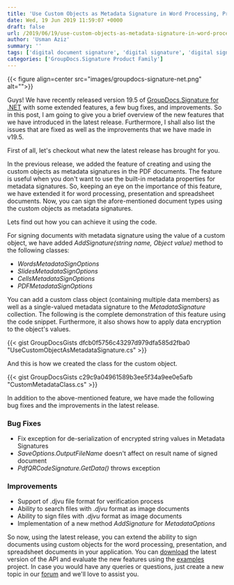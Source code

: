 ```yaml
---
title: 'Use Custom Objects as Metadata Signature in Word Processing, Presentation, and Spreadsheet Documents'
date: Wed, 19 Jun 2019 11:59:07 +0000
draft: false
url: /2019/06/19/use-custom-objects-as-metadata-signature-in-word-processing-presentation-and-spreadsheet-documents/
author: 'Usman Aziz'
summary: ''
tags: ['digital document signature', 'digital signature', 'digital signature API for Java', 'e-sign API', 'e-signature', 'electronic signature', 'Metadata signature', 'PDF Signature', 'Sign Documents', 'signature api for java', 'Word Signature', 'GroupDocs.Signature for Java']
categories: ['GroupDocs.Signature Product Family']
---
```




{{< figure align=center src="images/groupdocs-signature-net.png" alt="">}}


Guys! We have recently released version 19.5 of [GroupDocs.Signature for .NET](https://products.groupdocs.com/signature/net) with some extended features, a few bug fixes, and improvements. So in this post, I am going to give you a brief overview of the new features that we have introduced in the latest release. Furthermore, I shall also list the issues that are fixed as well as the improvements that we have made in v19.5.

First of all, let's checkout what new the latest release has brought for you.

In the previous release, we added the feature of creating and using the custom objects as metadata signatures in the PDF documents. The feature is useful when you don't want to use the built-in metadata properties for metadata signatures. So, keeping an eye on the importance of this feature, we have extended it for word processing, presentation and spreadsheet documents. Now, you can sign the afore-mentioned document types using the custom objects as metadata signatures.

Lets find out how you can achieve it using the code.

For signing documents with metadata signature using the value of a custom object, we have added _AddSignature(string name, Object value)_ method to the following classes:

*   _WordsMetadataSignOptions_
*   _SlidesMetadataSignOptions_
*   _CellsMetadataSignOptions_
*   _PDFMetadataSignOptions_

You can add a custom class object (containing multiple data members) as well as a single-valued metadata signature to the _MetadataSignature_ collection. The following is the complete demonstration of this feature using the code snippet. Furthermore, it also shows how to apply data encryption to the object's values.

{{< gist GroupDocsGists dfcb0f5756c43297d979dfa585d2fba0 "UseCustomObjectAsMetadataSignature.cs" >}}

And this is how we created the class for the custom object.

{{< gist GroupDocsGists c29c9a04961589b3ee5f34a9ee0e5afb "CustomMetadataClass.cs" >}}

In addition to the above-mentioned feature, we have made the following bug fixes and the improvements in the latest release.

### Bug Fixes

*   Fix exception for de-serialization of encrypted string values in Metadata Signatures
*   _SaveOptions.OutputFileName_ doesn't affect on result name of signed document
*   _PdfQRCodeSignature.GetData()_ throws exception

### Improvements

*   Support of .djvu file format for verification process
*   Ability to search files with ._djvu_ format as image documents
*   Ability to sign files with ._djvu_ format as image documents
*   Implementation of a new method _AddSignature_ for _MetadataOptions_

So now, using the latest release, you can extend the ability to sign documents using custom objects for the word processing, presentation, and spreadsheet documents in your application. You can [download](https://downloads.groupdocs.com/signature/net) the latest version of the API and evaluate the new features using the [examples](https://github.com/groupdocs-signature/GroupDocs.Signature-for-.NET) project. In case you would have any queries or questions, just create a new topic in our [forum](https://forum.groupdocs.com/) and we'll love to assist you.





